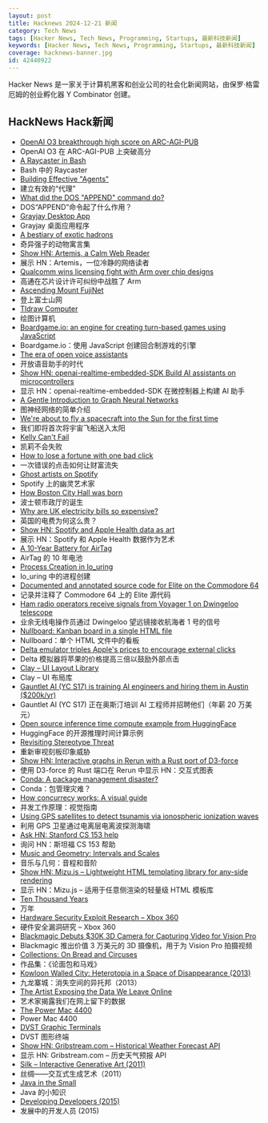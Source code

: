 ```yaml
---
layout: post
title: Hacknews 2024-12-21 新闻
category: Tech News
tags: [Hacker News, Tech News, Programming, Startups, 最新科技新闻]
keywords: [Hacker News, Tech News, Programming, Startups, 最新科技新闻]
coverage: hacknews-banner.jpg
id: 42440922
---
```


Hacker News 是一家关于计算机黑客和创业公司的社会化新闻网站，由保罗·格雷厄姆的创业孵化器 Y Combinator 创建。

## HackNews Hack新闻

- [OpenAI O3 breakthrough high score on ARC-AGI-PUB](https://arcprize.org/blog/oai-o3-pub-breakthrough)
- OpenAI O3 在 ARC-AGI-PUB 上突破高分
- [A Raycaster in Bash](https://github.com/izabera/pseudo3d)
- Bash 中的 Raycaster
- [Building Effective "Agents"](https://www.anthropic.com/research/building-effective-agents)
- 建立有效的“代理”
- [What did the DOS "APPEND" command do?](https://www.os2museum.com/wp/dos-append/)
- DOS“APPEND”命令起了什么作用？
- [Grayjay Desktop App](https://grayjay.app/desktop/)
- Grayjay 桌面应用程序
- [A bestiary of exotic hadrons](https://cerncourier.com/a-bestiary-of-exotic-hadrons/)
- 奇异强子的动物寓言集
- [Show HN: Artemis, a Calm Web Reader](https://artemis.jamesg.blog/)
- 展示 HN：Artemis，一位冷静的网络读者
- [Qualcomm wins licensing fight with Arm over chip designs](https://www.bloomberg.com/news/articles/2024-12-20/qualcomm-wins-licensing-fight-with-arm-over-chip-designs)
- 高通在芯片设计许可纠纷中战胜了 Arm
- [Ascending Mount FujiNet](https://www.leadedsolder.com/2024/12/17/coco-fujinet.html)
- 登上富士山网
- [Tldraw Computer](https://computer.tldraw.com)
- 绘图计算机
- [Boardgame.io: an engine for creating turn-based games using JavaScript](https://github.com/boardgameio/boardgame.io)
- Boardgame.io：使用 JavaScript 创建回合制游戏的引擎
- [The era of open voice assistants](https://www.home-assistant.io/blog/2024/12/19/voice-preview-edition-the-era-of-open-voice/)
- 开放语音助手的时代
- [Show HN: openai-realtime-embedded-SDK Build AI assistants on microcontrollers](https://github.com/openai/openai-realtime-embedded-sdk)
- 显示 HN：openai-realtime-embedded-SDK 在微控制器上构建 AI 助手
- [A Gentle Introduction to Graph Neural Networks](https://distill.pub/2021/gnn-intro/)
- 图神经网络的简单介绍
- [We're about to fly a spacecraft into the Sun for the first time](https://arstechnica.com/space/2024/12/were-about-to-fly-a-spacecraft-into-the-sun-for-the-first-time/)
- 我们即将首次将宇宙飞船送入太阳
- [Kelly Can't Fail](https://win-vector.com/2024/12/19/kelly-cant-fail/)
- 凯莉不会失败
- [How to lose a fortune with one bad click](https://krebsonsecurity.com/2024/12/how-to-lose-a-fortune-with-just-one-bad-click/)
- 一次错误的点击如何让财富流失
- [Ghost artists on Spotify](https://harpers.org/archive/2025/01/the-ghosts-in-the-machine-liz-pelly-spotify-musicians/)
- Spotify 上的幽灵艺术家
- [How Boston City Hall was born](https://www.bostonglobe.com/ideas/2012/02/12/how-boston-city-hall-was-born/DtfspyXVbKBIKi8iSXHX6J/story.html)
- 波士顿市政厅的诞生
- [Why are UK electricity bills so expensive?](https://climate.benjames.io/uk-electricity-bills/)
- 英国的电费为何这么贵？
- [Show HN: Spotify and Apple Health data as art](https://apps.apple.com/us/app/day-by-data/id6737629704)
- 展示 HN：Spotify 和 Apple Health 数据作为艺术
- [A 10-Year Battery for AirTag](https://www.elevationlab.com/blogs/news/introducing-timecapsule)
- AirTag 的 10 年电池
- [Process Creation in Io_uring](https://lwn.net/SubscriberLink/1002371/0ff2be6a2c7624ca/)
- Io_uring 中的进程创建
- [Documented and annotated source code for Elite on the Commodore 64](https://github.com/markmoxon/elite-source-code-commodore-64)
- 记录并注释了 Commodore 64 上的 Elite 源代码
- [Ham radio operators receive signals from Voyager 1 on Dwingeloo telescope](https://www.camras.nl/en/blog/2024/dwingeloo-telescope-receives-signals-from-voyager-1/)
- 业余无线电操作员通过 Dwingeloo 望远镜接收航海者 1 号的信号
- [Nullboard: Kanban board in a single HTML file](https://github.com/apankrat/nullboard)
- Nullboard：单个 HTML 文件中的看板
- [Delta emulator triples Apple's prices to encourage external clicks](https://www.theverge.com/2024/12/17/24323220/delta-emulator-ios-apple-triple-price-patreon-membership)
- Delta 模拟器将苹果的价格提高三倍以鼓励外部点击
- [Clay – UI Layout Library](https://www.nicbarker.com/clay)
- Clay – UI 布局库
- [Gauntlet AI (YC S17) is training AI engineers and hiring them in Austin ($200k/yr)](https://gauntletai.com)
- Gauntlet AI (YC S17) 正在奥斯汀培训 AI 工程师并招聘他们（年薪 20 万美元）
- [Open source inference time compute example from HuggingFace](https://github.com/huggingface/search-and-learn)
- HuggingFace 的开源推理时间计算示例
- [Revisiting Stereotype Threat](https://www.speakandregret.michaelinzlicht.com/p/revisiting-stereotype-threat)
- 重新审视刻板印象威胁
- [Show HN: Interactive graphs in Rerun with a Rust port of D3-force](https://rerun.io/blog/graphs)
- 使用 D3-force 的 Rust 端口在 Rerun 中显示 HN：交互式图表
- [Conda: A package management disaster?](https://pyherald.com/articles/16_12_2024/)
- Conda：包管理灾难？
- [How concurrecy works: A visual guide](https://wyounas.github.io/concurrency/2024/12/12/how-concurrency-works-a-visual-guide/)
- 并发工作原理：视觉指南
- [Using GPS satellites to detect tsunamis via ionospheric ionization waves](https://www.earthdata.nasa.gov/learn/data-in-action/global-navigation-satellite-system-data-brings-forth-guardian)
- 利用 GPS 卫星通过电离层电离波探测海啸
- [Ask HN: Stanford CS 153 help]()
- 询问 HN：斯坦福 CS 153 帮助
- [Music and Geometry: Intervals and Scales](https://roelsworld.eu/blog-music/music-geometry-intervals-scales/)
- 音乐与几何：音程和音阶
- [Show HN: Mizu.js – Lightweight HTML templating library for any-side rendering](https://mizu.sh)
- 显示 HN：Mizu.js – 适用于任意侧渲染的轻量级 HTML 模板库
- [Ten Thousand Years](https://99percentinvisible.org/episode/ten-thousand-years/)
- 万年
- [Hardware Security Exploit Research – Xbox 360](https://github.com/kooscode/srgh-matrix-trinity/blob/main/README.md)
- 硬件安全漏洞研究 – Xbox 360
- [Blackmagic Debuts $30K 3D Camera for Capturing Video for Vision Pro](https://www.macrumors.com/2024/12/16/black-magic-3d-vision-pro-camera/)
- Blackmagic 推出价值 3 万美元的 3D 摄像机，用于为 Vision Pro 拍摄视频
- [Collections: On Bread and Circuses](https://acoup.blog/2024/12/20/collections-on-bread-and-circuses/)
- 作品集：《论面包和马戏》
- [Kowloon Walled City: Heterotopia in a Space of Disappearance (2013)](https://mascontext.com/issues/trace/kowloon-walled-city-heterotopia-in-a-space-of-disappearance)
- 九龙寨城：消失空间的异托邦（2013）
- [The Artist Exposing the Data We Leave Online](https://www.newyorker.com/culture/infinite-scroll/the-artist-exposing-the-data-we-leave-online)
- 艺术家揭露我们在网上留下的数据
- [The Power Mac 4400](https://512pixels.net/2024/12/the-power-mac-4400/)
- Power Mac 4400
- [DVST Graphic Terminals](https://vintagetek.org/dvst-graphic-terminals/)
- DVST 图形终端
- [Show HN: Gribstream.com – Historical Weather Forecast API](https://gribstream.com)
- 显示 HN: Gribstream.com – 历史天气预报 API
- [Silk – Interactive Generative Art (2011)](http://weavesilk.com/)
- 丝绸——交互式生成艺术（2011）
- [Java in the Small](https://horstmann.com/unblog/2024-12-11/index.html)
- Java 的小知识
- [Developing Developers (2015)](https://felleisen.org/matthias/Thoughts/Developing_Developers.html)
- 发展中的开发人员 (2015)

